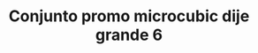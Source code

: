 ---
title: Conjunto promo microcubic dije grande 6
date: 
draft: false

# descripcion
description : Conjunto de cadena y dije con microcubic. Largo de cadena 40, 45 o 50 cm a elección

materials: Plata 925

color: 

dimensions: 

code: 06-26-0724

type: "Conjuntos"

categories: []

price: $6.180,00

price_eftvo: $5.250,00

# Images
# first image will be shown in the product page
images:
  # - image: "images/path_to_image"
  # La ubicacion de las imagenes es imagenes/Conjuntos/Conjuntos.Cadena y Dije/06-26-0724-conjunto-promo-microcubic-dije-grande-6
  - image: "./images/conjuntos/cadena_y_dije/06-26-0724-conjunto-promo-microcubic-dije-grande-6.jpg"
---